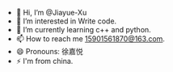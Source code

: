 - 👋 Hi, I’m @Jiayue-Xu
- 👀 I’m interested in Write code.
- 🌱 I’m currently learning c++ and python.
- 📫 How to reach me 15901561870@163.com.
- 😄 Pronouns: 徐嘉悦 
- ⚡ I'm from china.

<!---
Jiayyu-Xu/Jiayyu-Xu is a ✨ special ✨ repository because its `README.md` (this file) appears on your GitHub profile.
You can click the Preview link to take a look at your changes.
--->
